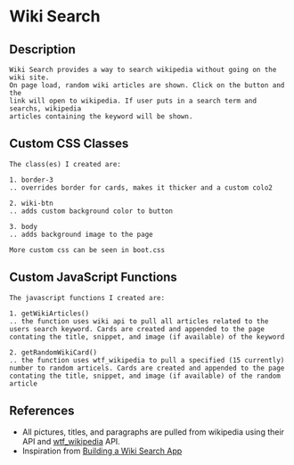 # Wiki Search

## Description
```
Wiki Search provides a way to search wikipedia without going on the wiki site. 
On page load, random wiki articles are shown. Click on the button and the 
link will open to wikipedia. If user puts in a search term and searchs, wikipedia 
articles containing the keyword will be shown.
```


## Custom CSS Classes
```
The class(es) I created are:

1. border-3
.. overrides border for cards, makes it thicker and a custom colo2

2. wiki-btn
.. adds custom background color to button

3. body
.. adds background image to the page

More custom css can be seen in boot.css
```



## Custom JavaScript Functions
```
The javascript functions I created are:

1. getWikiArticles()
.. the function uses wiki api to pull all articles related to the 
users search keyword. Cards are created and appended to the page 
contating the title, snippet, and image (if available) of the keyword

2. getRandomWikiCard()
.. the function uses wtf_wikipedia to pull a specified (15 currently) 
number to random articels. Cards are created and appended to the page 
contating the title, snippet, and image (if available) of the random article

```
## References
* All pictures, titles, and paragraphs are pulled from 
wikipedia using their API and [wtf_wikipedia](https://github.com/spencermountain/wtf_wikipedia) API. 
* Inspiration from [Building a Wiki Search App](https://www.freecodecamp.org/news/building-a-wikipedia-search-engine-project-4d84de3841d2/)